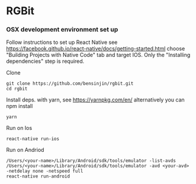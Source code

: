 # RGBit

### OSX development environment set up

Follow instructions to set up React Native see https://facebook.github.io/react-native/docs/getting-started.html choose "Building Projects with Native Code" tab and target IOS. Only the "Installing dependencies" step is required.

Clone
```
git clone https://github.com/bensinjin/rgbit.git
cd rgbit
```
Install deps. with yarn, see https://yarnpkg.com/en/ alternatively you can npm install
```
yarn
```
Run on Ios
```
react-native run-ios
```
Run on Andriod
```
/Users/<your-name>/Library/Android/sdk/tools/emulator -list-avds
/Users/<your-name>/Library/Android/sdk/tools/emulator -avd <your-avd> -netdelay none -netspeed full
react-native run-android
```
